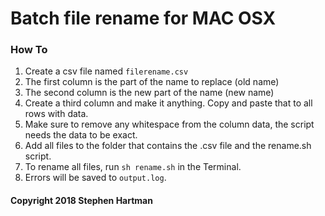 # Batch file rename for MAC OSX

### How To

1. Create a csv file named `filerename.csv`
1. The first column is the part of the name to replace (old name)
1. The second column is the new part of the name (new name)
1. Create a third column and make it anything.  Copy and paste that to all rows with data.
1. Make sure to remove any whitespace from the column data, the script needs the data to be exact.
1. Add all files to the folder that contains the .csv file and the rename.sh script.
1. To rename all files, run `sh rename.sh` in the Terminal.
1. Errors will be saved to `output.log`.

#### Copyright 2018 Stephen Hartman

